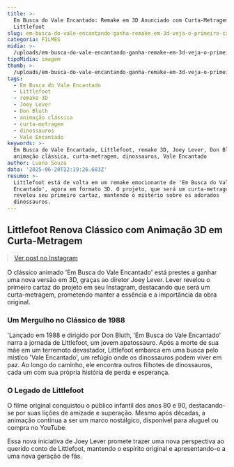 ```yaml
---
title: >-
  Em Busca do Vale Encantado: Remake em 3D Anunciado com Curta-Metragem de
  Littlefoot
slug: em-busca-do-vale-encantando-ganha-remake-em-3d-veja-o-primeiro-cartaz
categoria: FILMES
midia: >-
  /uploads/em-busca-do-vale-encantando-ganha-remake-em-3d-veja-o-primeiro-cartaz-thumb.png
tipoMidia: imagem
thumb: >-
  /uploads/em-busca-do-vale-encantando-ganha-remake-em-3d-veja-o-primeiro-cartaz-thumb.png
tags:
  - Em Busca do Vale Encantado
  - Littlefoot
  - remake 3D
  - Joey Lever
  - Don Bluth
  - animação clássica
  - curta-metragem
  - dinossauros
  - Vale Encantado
keywords: >-
  Em Busca do Vale Encantado, Littlefoot, remake 3D, Joey Lever, Don Bluth,
  animação clássica, curta-metragem, dinossauros, Vale Encantado
author: Luana Souza
data: '2025-06-20T22:19:26.683Z'
resumo: >-
  Littlefoot está de volta em um remake emocionante de 'Em Busca do Vale
  Encantado', agora em formato 3D. O projeto, que será um curta-metragem,
  revelou seu primeiro cartaz, mantendo o mistério sobre os adorados
  dinossauros.
---
```


## Littlefoot Renova Clássico com Animação 3D em Curta-Metragem

<blockquote class="instagram-media" data-instgrm-permalink="https://www.instagram.com/p/DLF-3NrsD23/" data-instgrm-version="14" style="width:100%; max-width:540px; margin:1rem auto;"><a href="https://www.instagram.com/p/DLF-3NrsD23/">Ver post no Instagram</a></blockquote>

O clássico animado 'Em Busca do Vale Encantado' está prestes a ganhar uma nova versão em 3D, graças ao diretor Joey Lever. Lever revelou o primeiro cartaz do projeto em seu Instagram, destacando que será um curta-metragem, prometendo manter a essência e a importância da obra original.

### Um Mergulho no Clássico de 1988

'Lançado em 1988 e dirigido por Don Bluth, 'Em Busca do Vale Encantado' narra a jornada de Littlefoot, um jovem apatossauro. Após a morte de sua mãe em um terremoto devastador, Littlefoot embarca em uma busca pelo místico 'Vale Encantado', um refúgio onde os dinossauros podem viver em paz. Ao longo do caminho, ele encontra outros filhotes de dinossauros, cada um com sua própria história de perda e esperança.

### O Legado de Littlefoot

O filme original conquistou o público infantil dos anos 80 e 90, destacando-se por suas lições de amizade e superação. Mesmo após décadas, a animação continua a ser um marco nostálgico, disponível para aluguel ou compra no YouTube.

Essa nova iniciativa de Joey Lever promete trazer uma nova perspectiva ao querido conto de Littlefoot, mantendo o espírito original e apresentando-o a uma nova geração de fãs.

